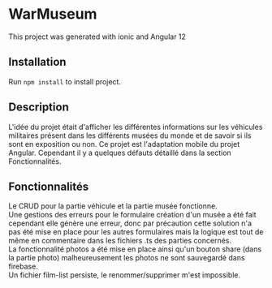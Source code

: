 # WarMuseum

This project was generated with ionic and Angular 12

## Installation

Run `npm install` to install project.

## Description

L'idée du projet était d'afficher les différentes informations sur les véhicules militaires présent dans les différents musées du monde et de savoir si ils sont en exposition ou non.
Ce projet est l'adaptation mobile du projet Angular. 
Cependant il y a quelques défauts détaillé dans la section Fonctionnalités.

## Fonctionnalités

Le CRUD pour la partie véhicule et la partie musée fonctionne.
<br>
Une gestions des erreurs pour le formulaire création d'un musée a été fait cependant elle génère une erreur, donc par précaution cette solution n'a pas été mise en place pour les autres formulaires mais la 
logique est tout de même en commentaire dans les fichiers .ts des parties concernés.
<br> 
La fonctionnalité photos a été mise en place ainsi qu'un bouton share (dans la partie photo)
malheureusement les photos ne sont sauvegardé dans firebase.
<br>
Un fichier film-list persiste, le renommer/supprimer m'est impossible.


